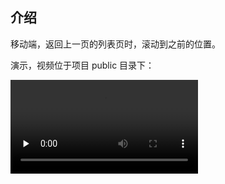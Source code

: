 ## 介绍

移动端，返回上一页的列表页时，滚动到之前的位置。

演示，视频位于项目 public 目录下：

<video id="video" controls="" preload="none" poster="">
<source id="mp4" src="public/Screenrecorder.mp4" type="video/mp4">
</video>


